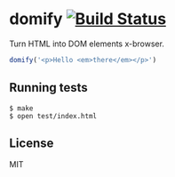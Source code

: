 
# domify [![Build Status](https://secure.travis-ci.org/component/domify.png?branch=master)](http://travis-ci.org/component/domify)

  Turn HTML into DOM elements x-browser.

```js
domify('<p>Hello <em>there</em></p>')
```


## Running tests

```
$ make
$ open test/index.html
```

## License

  MIT

